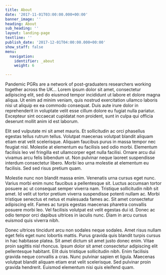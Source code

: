 ```yaml
---
title: About
date: '2017-11-01T03:00:00.000+00:00'
banner_image: ''
heading: About
sub_heading: ''
layout: landing-page
textline: ''
publish_date: '2017-12-01T04:00:00.000+00:00'
show_staff: false
menu:
  navigation:
    identifier: _about
    weight: 6

---
```

Pandemic PGRs are a network of post-graduaters researchers working together across the UK... Lorem ipsum dolor sit amet, consectetur adipiscing elit, sed do eiusmod tempor incididunt ut labore et dolore magna aliqua. Ut enim ad minim veniam, quis nostrud exercitation ullamco laboris nisi ut aliquip ex ea commodo consequat. Duis aute irure dolor in reprehenderit in voluptate velit esse cillum dolore eu fugiat nulla pariatur. Excepteur sint occaecat cupidatat non proident, sunt in culpa qui officia deserunt mollit anim id est laborum.

Elit sed vulputate mi sit amet mauris. Et sollicitudin ac orci phasellus egestas tellus rutrum tellus. Volutpat maecenas volutpat blandit aliquam etiam erat velit scelerisque. Aliquam faucibus purus in massa tempor nec feugiat nisl. Molestie at elementum eu facilisis sed odio morbi. Elementum facilisis leo vel fringilla est ullamcorper eget nulla facilisi. Ornare arcu dui vivamus arcu felis bibendum ut. Non pulvinar neque laoreet suspendisse interdum consectetur libero. Morbi leo urna molestie at elementum eu facilisis. Sed sed risus pretium quam.

Molestie nunc non blandit massa enim. Venenatis urna cursus eget nunc. Varius morbi enim nunc faucibus a pellentesque sit. Luctus accumsan tortor posuere ac ut consequat semper viverra nam. Tristique sollicitudin nibh sit amet. Id velit ut tortor pretium viverra suspendisse potenti nullam ac. Morbi tristique senectus et netus et malesuada fames ac. Sit amet consectetur adipiscing elit. Fames ac turpis egestas maecenas pharetra convallis posuere morbi leo. Vel facilisis volutpat est velit egestas dui id. Donec ac odio tempor orci dapibus ultrices in iaculis nunc. Diam in arcu cursus euismod quis viverra nibh.

Donec ultrices tincidunt arcu non sodales neque sodales. Amet risus nullam eget felis eget nunc lobortis mattis. Purus gravida quis blandit turpis cursus in hac habitasse platea. Sit amet dictum sit amet justo donec enim. Vitae proin sagittis nisl rhoncus. Ipsum dolor sit amet consectetur adipiscing elit pellentesque habitant. Elit duis tristique sollicitudin nibh. Enim facilisis gravida neque convallis a cras. Nunc pulvinar sapien et ligula. Maecenas volutpat blandit aliquam etiam erat velit scelerisque. Sed pulvinar proin gravida hendrerit. Euismod elementum nisi quis eleifend quam.
